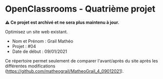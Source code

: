 # OpenClassrooms - Quatrième projet
**⚠️ Ce projet est archivé et ne sera plus maintenu à jour.**

Optimisez un site web existant.
- Nom et Prénom : Grail Mathéo
- Projet : #04
- Date de début : 09/01/2021

Ce répertoire permet seulement de comparer l'avant/après du site après les différentes modifications (https://github.com/matheograil/MatheoGrail_4_09012021).
